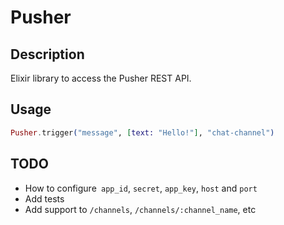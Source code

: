 # Pusher

## Description

Elixir library to access the Pusher REST API.

## Usage

```elixir
Pusher.trigger("message", [text: "Hello!"], "chat-channel")
```
## TODO

* How to configure` app_id`, `secret`, `app_key`, `host` and `port`
* Add tests
* Add support to `/channels`, `/channels/:channel_name`, etc
